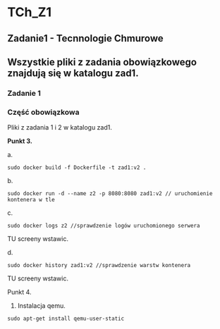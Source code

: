 # TCh_Z1
## Zadanie1 - Tecnnologie Chmurowe

## Wszystkie pliki z zadania obowiązkowego znajdują się w katalogu zad1.

### Zadanie 1
### Część obowiązkowa

Pliki z zadania 1 i 2 w katalogu zad1.

**Punkt 3.**

a. 
```
sudo docker build -f Dockerfile -t zad1:v2 . 
```
b. 
```
sudo docker run -d --name z2 -p 8080:8080 zad1:v2 // uruchomienie kontenera w tle
```
c. 
```
sudo docker logs z2 //sprawdzenie logów uruchomionego serwera
```
TU screeny wstawic.

d.
```
sudo docker history zad1:v2 //sprawdzenie warstw kontenera
```

TU screeny wstawic.

Punkt 4.

1. Instalacja qemu.
```
sudo apt-get install qemu-user-static
```

